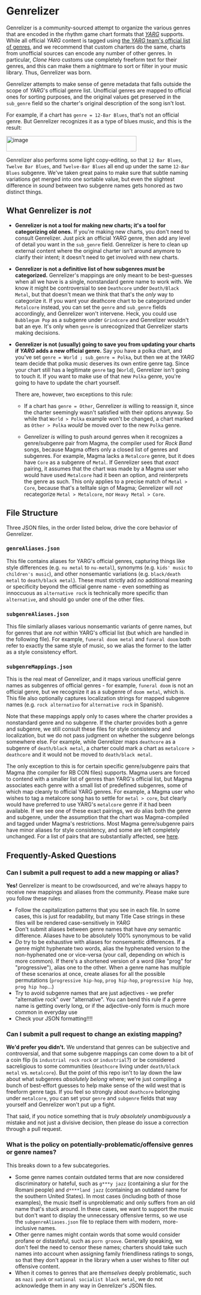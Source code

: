 # Genrelizer
Genrelizer is a community-sourced attempt to organize the various genres that are encoded in the rhythm game chart formats that _[YARG](https://github.com/YARC-Official/YARG)_ supports. While all official _YARG_ content is tagged using [the _YARG_ team's official list of genres](https://wiki.yarg.in/wiki/List_of_common_genre_names), and we recommend that custom charters do the same, charts from unofficial sources can encode any number of other genres. In particular, _Clone Hero_ customs use completely freeform text for their genres, and this can make them a nightmare to sort or filter in your music library. Thus, Genrelizer was born.

Genrelizer attempts to make sense of genre metadata that falls outside the scope of _YARG_'s official genre list. Unofficial genres are mapped to official ones for sorting purposes, and the original values get preserved in the `sub_genre` field so the charter's original description of the song isn't lost.

For example, if a chart has `genre = 12-Bar Blues`, that's not an official genre. But Genrelizer recognizes it as a type of blues music, and this is the result:

<img width="347" height="41" alt="image" src="https://github.com/user-attachments/assets/13a024bc-e048-476e-8f0a-ab682c59e181" />

Genrelizer also performs some light copy-editing, so that `12 Bar Blues`, `Twelve Bar Blues`, and `Twelve-Bar Blues` all end up under the same `12-Bar Blues` subgenre. We've taken great pains to make sure that subtle naming variations get merged into one sortable value, but even the slightest difference in _sound_ between two subgenre names gets honored as two distinct things.


## What Genrelizer is _not_
* **Genrelizer is not a tool for making new charts; it's a tool for categorizing old ones.** If you're making new charts, you don't need to consult Genrelizer. Just pick an official _YARG_ genre, then add any level of detail you want in the `sub_genre` field. Genrelizer is here to clean up external content where the original charter isn't around anymore to clarify their intent; it doesn't need to get involved with new charts.

* **Genrelizer is not a definitive list of how subgenres _must_ be categorized.** Genrelizer's mappings are only meant to be best-guesses when all we have is a single, nonstandard genre name to work with. We know it might be controversial to see `Deathcore` under `Death/Black Metal`, but that doesn't mean we think that that's the _only_ way to categorize it. If you want your deathcore chart to be categorized under `Metalcore` instead, you can set the `genre` and `sub_genre` fields accordingly, and Genrelizer won't intervene. Heck, you could use `Bubblegum Pop` as a subgenre under `Grindcore` and Genrelizer wouldn't bat an eye. It's only when `genre` is unrecognized that Genrelizer starts making decisions.

* **Genrelizer is not (usually) going to save you from updating your charts if _YARG_ adds a new official genre.** Say you have a polka chart, and you've set `genre = World ; sub_genre = Polka`, but then we at the _YARG_ team decide that polka music deserves its own entire genre tag. Since your chart still has a legitimate `genre` tag (`World`), Genrelizer isn't going to touch it. If you want to make use of that new `Polka` genre, you're going to have to update the chart yourself.

  There are, however, two exceptions to this rule:

  * If a chart has `genre = Other`, Genrelizer _is_ willing to reassign it, since the charter seemingly wasn't satisfied with their options anyway. So while that `World > Polka` example won't be changed, a chart marked as `Other > Polka` _would_ be moved over to the new `Polka` genre.

  * Genrelizer _is_ willing to push around genres when it recognizes a genre/subgenre pair from Magma, the compiler used for _Rock Band_ songs, because Magma offers only a closed list of genres and subgenres. For example, Magma lacks a `Metalcore` genre, but it does have `Core` as a subgenre of `Metal`. If Genrelizer sees that _exact_ pairing, it assumes that the chart was made by a Magma user who would have used `Metalcore` had it been an option, and reinterprets the genre as such. This only applies to a precise match of `Metal > Core`, because that's a telltale sign of Magma; Genrelizer will _not_ recategorize `Metal > Metalcore`, nor `Heavy Metal > Core`.


## File Structure
Three JSON files, in the order listed below, drive the core behavior of Genrelizer.

### `genreAliases.json`
This file contains aliases for YARG's official genres, capturing things like style differences (e.g. `nu metal` to `nu-metal`), synonyms (e.g. `kids' music` to `children's music`), and other nonsemantic variations (e.g. `black/death metal` to `death/black metal`). These must strictly add _no_ additional meaning or specificity beyond the official genre name - even something as innoccuous as `alternative rock` is technically more specific than `alternative`, and should go under one of the other files.

### `subgenreAliases.json`
This file similarly aliases various nonsemantic variants of genre names, but for genres that are _not_ within YARG's official list (but which are handled in the following file). For example, `funeral doom metal` and `funeral doom` both refer to exactly the same style of music, so we alias the former to the latter as a style consistency effort.

### `subgenreMappings.json`
This is the real meat of Genrelizer, and it maps various unofficial genre names as subgenres of official genres - for example, `funeral doom` is not an official genre, but we recognize it as a subgenre of `doom metal`, which is. This file also optionally captures localization strings for mapped subgenre names (e.g. `rock alternativo` for `alternative rock` in Spanish).

Note that these mappings apply only to cases where the charter provides a nonstandard genre and no subgenre. If the charter provides both a genre and subgenre, we still consult these files for style consistency and localization, but we do not pass judgment on whether the subgenre belongs somewhere else. For example, while Genrelizer maps `deathcore` as a subgenre of `death/black metal`, a charter could mark a chart as `metalcore > deathcore` and it would not be moved to `death/black metal`.

The only exception to this is for certain specific genre/subgenre pairs that Magma (the compiler for RB CON files) supports. Magma users are forced to contend with a smaller list of genres than YARG's official list, but Magma associates each genre with a small list of predefined subgenres, some of which map cleanly to official YARG genres. For example, a Magma user who wishes to tag a metalcore song has to settle for `metal > core`, but clearly would have preferred to use YARG's `metalcore` genre if it had been available. If we see one of these exact pairings, we _do_ alias both the genre and subgenre, under the assumption that the chart was Magma-compiled and tagged under Magma's restrictions. Most Magma genre/subgenre pairs have minor aliases for style consistency, and some are left completely unchanged. For a list of pairs that are substantially affected, see [here](Telltale%20Magma%20Value%20Pairs.md).


## Frequently-Asked Questions

### Can I submit a pull request to add a new mapping or alias?
**Yes!** Genrelizer is meant to be crowdsourced, and we're always happy to receive new mappings and aliases from the community. Please make sure you follow these rules:
* Follow the capitalization patterns that you see in each file. In some cases, this is just for readability, but many Title Case strings in these files will be rendered case-sensitively in _YARG_
* Don't submit aliases between genre names that have _any_ semantic difference. Aliases have to be absolutely 100% synonymous to be valid
* _Do_ try to be exhaustive with aliases for nonsemantic differences. If a genre might hyphenate two words, alias the hyphenated version to the non-hyphenated one or vice-versa (your call, depending on which is more common). If there's a shortened version of a word (like "prog" for "progressive"), alias one to the other. When a genre name has multiple of these scenarios at once, create aliases for all the possible permutations (`progressive hip-hop`, `prog hip-hop`, `progressive hip hop`, `prog hip hop`...)
* Try to avoid subgenre names that are just adjectives - we prefer "alternative rock" over "alternative". You can bend this rule if a genre name is getting overly long, or if the adjective-only form is much more common in everyday use
* Check your JSON formatting!!!!


### Can I submit a pull request to change an existing mapping?
**We'd prefer you didn't.** We understand that genres can be subjective and controversial, and that some subgenre mappings can come down to a bit of a coin flip (is `industrial rock` `rock` or `industrial`?) or be considered sacreligious to some communities (`deathcore` living under `death/black metal` vs. `metalcore`). But the point of this repo isn't to lay down the law about what subgenres _absolutely belong_ where; we're just compiling a bunch of best-effort guesses to help make sense of the wild west that is freeform genre tags. If you feel so strongly about `deathcore` belonging under `metalcore`, you can set your `genre` and `subgenre` fields that way yourself and Genrelizer won't put up a fight.

That said, if you notice something that is _truly absolutely unambiguously_ a mistake and not just a divisive decision, then please do issue a correction through a pull request.


### What is the policy on potentially-problematic/offensive genres or genre names?
This breaks down to a few subcategories.

* Some genre names contain outdated terms that are now considered discriminatory or hateful, such as `g***y jazz` (containing a slur for the Romani people) and `d****land jazz` (containing an outdated name for the southern United States). In most cases (including both of those examples), the music itself is unproblematic and only suffers from an old name that's stuck around. In these cases, we want to support the music but don't want to display the unnecessary offensive terms, so we use the `subgenreAliases.json` file to replace them with modern, more-inclusive names.
* Other genre names might contain words that some would consider profane or distasteful, such as `porn groove`. Generally speaking, we don't feel the need to censor these names; charters should take such names into account when assigning family friendliness ratings to songs, so that they don't appear in the library when a user wishes to filter out offensive content.
* When it comes to genres that are _themselves_ deeply problematic, such as `nazi punk` or `national socialist black metal`, we do not acknowledge them in any way in Genrelizer's JSON files.
